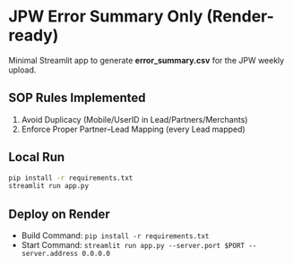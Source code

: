 # JPW Error Summary Only (Render-ready)

Minimal Streamlit app to generate **error_summary.csv** for the JPW weekly upload.

## SOP Rules Implemented
1. Avoid Duplicacy (Mobile/UserID in Lead/Partners/Merchants)
2. Enforce Proper Partner–Lead Mapping (every Lead mapped)

## Local Run
```bash
pip install -r requirements.txt
streamlit run app.py
```

## Deploy on Render
- Build Command: `pip install -r requirements.txt`
- Start Command: `streamlit run app.py --server.port $PORT --server.address 0.0.0.0`
